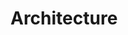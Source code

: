# Architecture
<!-- Derek Ditch <derek@rocknsm.io>; Jeff Geiger <jeff@rocknsm.io>
:icons: font
:experimental: -->
